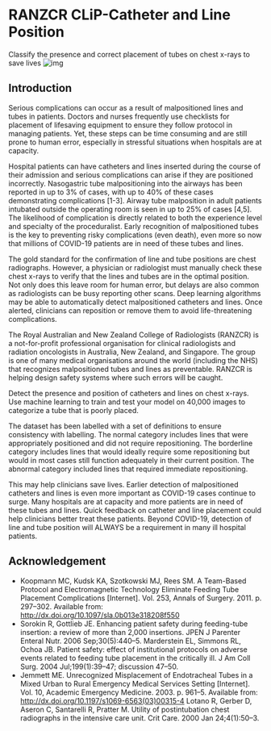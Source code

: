 # RANZCR CLiP-Catheter and Line Position
Classify the presence and correct placement of tubes on chest x-rays to save lives
![img](https://user-images.githubusercontent.com/26713317/107321297-49420900-6ac8-11eb-9857-9e03bd5c3599.png)

## Introduction 

Serious complications can occur as a result of malpositioned lines and tubes in patients. Doctors and nurses frequently use checklists for placement of lifesaving equipment to ensure they follow protocol in managing patients. Yet, these steps can be time consuming and are still prone to human error, especially in stressful situations when hospitals are at capacity.

Hospital patients can have catheters and lines inserted during the course of their admission and serious complications can arise if they are positioned incorrectly. Nasogastric tube malpositioning into the airways has been reported in up to 3% of cases, with up to 40% of these cases demonstrating complications [1-3]. Airway tube malposition in adult patients intubated outside the operating room is seen in up to 25% of cases [4,5]. The likelihood of complication is directly related to both the experience level and specialty of the proceduralist. Early recognition of malpositioned tubes is the key to preventing risky complications (even death), even more so now that millions of COVID-19 patients are in need of these tubes and lines.

The gold standard for the confirmation of line and tube positions are chest radiographs. However, a physician or radiologist must manually check these chest x-rays to verify that the lines and tubes are in the optimal position. Not only does this leave room for human error, but delays are also common as radiologists can be busy reporting other scans. Deep learning algorithms may be able to automatically detect malpositioned catheters and lines. Once alerted, clinicians can reposition or remove them to avoid life-threatening complications.

The Royal Australian and New Zealand College of Radiologists (RANZCR) is a not-for-profit professional organisation for clinical radiologists and radiation oncologists in Australia, New Zealand, and Singapore. The group is one of many medical organisations around the world (including the NHS) that recognizes malpositioned tubes and lines as preventable. RANZCR is helping design safety systems where such errors will be caught.

Detect the presence and position of catheters and lines on chest x-rays. Use machine learning to train and test your model on 40,000 images to categorize a tube that is poorly placed.

The dataset has been labelled with a set of definitions to ensure consistency with labelling. The normal category includes lines that were appropriately positioned and did not require repositioning. The borderline category includes lines that would ideally require some repositioning but would in most cases still function adequately in their current position. The abnormal category included lines that required immediate repositioning.

This may help clinicians save lives. Earlier detection of malpositioned catheters and lines is even more important as COVID-19 cases continue to surge. Many hospitals are at capacity and more patients are in need of these tubes and lines. Quick feedback on catheter and line placement could help clinicians better treat these patients. Beyond COVID-19, detection of line and tube position will ALWAYS be a requirement in many ill hospital patients.

## Acknowledgement

- Koopmann MC, Kudsk KA, Szotkowski MJ, Rees SM. A Team-Based Protocol and Electromagnetic Technology Eliminate Feeding Tube Placement Complications [Internet]. Vol. 253, Annals of Surgery. 2011. p. 297–302. Available from: http://dx.doi.org/10.1097/sla.0b013e318208f550
- Sorokin R, Gottlieb JE. Enhancing patient safety during feeding-tube insertion: a review of more than 2,000 insertions. JPEN J Parenter Enteral Nutr. 2006 Sep;30(5):440–5.
Marderstein EL, Simmons RL, Ochoa JB. Patient safety: effect of institutional protocols on adverse events related to feeding tube placement in the critically ill. J Am Coll Surg. 2004 Jul;199(1):39–47; discussion 47–50.
- Jemmett ME. Unrecognized Misplacement of Endotracheal Tubes in a Mixed Urban to Rural Emergency Medical Services Setting [Internet]. Vol. 10, Academic Emergency Medicine. 2003. p. 961–5. Available from: http://dx.doi.org/10.1197/s1069-6563(03)00315-4
Lotano R, Gerber D, Aseron C, Santarelli R, Pratter M. Utility of postintubation chest radiographs in the intensive care unit. Crit Care. 2000 Jan 24;4(1):50–3.
